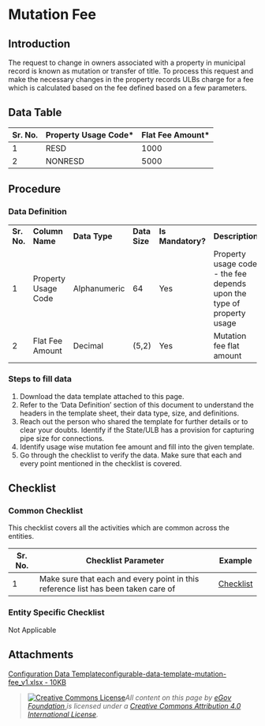 # Mutation Fee

## Introduction <a href="#introduction" id="introduction"></a>

The request to change in owners associated with a property in municipal record is known as mutation or transfer of title. To process this request and make the necessary changes in the property records ULBs charge for a fee which is calculated based on the fee defined based on a few parameters.

## Data Table <a href="#data-table" id="data-table"></a>

| Sr. No. | Property Usage Code\* | Flat Fee Amount\* |
| ------- | --------------------- | ----------------- |
| 1       | RESD                  | 1000              |
| 2       | NONRESD               | 5000              |

## Procedure <a href="#procedure" id="procedure"></a>

### Data Definition <a href="#data-definition" id="data-definition"></a>

|             |                     |               |               |                   |                                                                       |
| ----------- | ------------------- | ------------- | ------------- | ----------------- | --------------------------------------------------------------------- |
| **Sr. No.** | **Column Name**     | **Data Type** | **Data Size** | **Is Mandatory?** | **Description**                                                       |
| 1           | Property Usage Code | Alphanumeric  | 64            | Yes               | Property usage code - the fee depends upon the type of property usage |
| 2           | Flat Fee Amount     | Decimal       | (5,2)         | Yes               | Mutation fee flat amount                                              |

### Steps to fill data <a href="#steps-to-fill-data" id="steps-to-fill-data"></a>

1. Download the data template attached to this page.
2. Refer to the ‘Data Definition’ section of this document to understand the headers in the template sheet, their data type, size, and definitions.
3. Reach out the person who shared the template for further details or to clear your doubts. Identify if the State/ULB has a provision for capturing pipe size for connections.
4. Identify usage wise mutation fee amount and fill into the given template.
5. Go through the checklist to verify the data. Make sure that each and every point mentioned in the checklist is covered.

## Checklist <a href="#checklist" id="checklist"></a>

### Common Checklist <a href="#common-checklist" id="common-checklist"></a>

This checklist covers all the activities which are common across the entities.

| Sr. No. | Checklist Parameter                                                               | Example                                                                                                                      |
| ------- | --------------------------------------------------------------------------------- | ---------------------------------------------------------------------------------------------------------------------------- |
| 1       | Make sure that each and every point in this reference list has been taken care of | ​[Checklist](https://docs.digit.org/configure-digit/configuring-master-data-templates/module-setup/common-config/checklist)​ |

### Entity Specific Checklist <a href="#entity-specific-checklist" id="entity-specific-checklist"></a>

Not Applicable

## Attachments <a href="#attachments" id="attachments"></a>

[Configuration Data Templateconfigurable-data-template-mutation-fee\_v1.xlsx - 10KB](https://firebasestorage.googleapis.com/v0/b/gitbook-28427.appspot.com/o/assets%2F-MERG\_iQW5oN4ukgXP8K%2Fsync%2F3c02c690d1b49e2ae32cc3e504dffae33d39a83e.xlsx?generation=1602050608475720\&alt=media)

> [![Creative Commons License](https://i.creativecommons.org/l/by/4.0/80x15.png)](http://creativecommons.org/licenses/by/4.0/)_All content on this page by_ [_eGov Foundation_ ](https://egov.org.in)_is licensed under a_ [_Creative Commons Attribution 4.0 International License_](http://creativecommons.org/licenses/by/4.0/)_._
